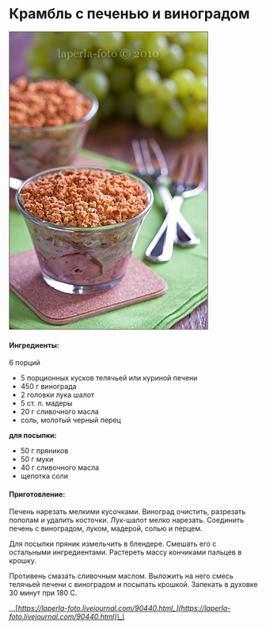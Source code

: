 # Крамбль с печенью и виноградом

![](../../pics/6236553427_5d8d185a16_o.jpg)

#### Ингредиенты:

6 порций

* 5 порционных кусков телячьей или куриной печени
* 450 г винограда 
* 2 головки лука шалот
* 5 ст. л. мадеры 
* 20 г сливочного масла 
* соль, молотый черный перец

**для посыпки:**

* 50 г пряников 
* 50 г муки 
* 40 г сливочного масла 
* щепотка соли

#### Приготовление:

Печень нарезать мелкими кусочками. Виноград очистить, разрезать пополам и удалить косточки. Лук-шалот мелко нарезать. Соединить печень с виноградом, луком, мадерой, солью и перцем. 

Для посыпки пряник измельчить в блендере. Смешать его с остальными ингредиентами. Растереть массу кончиками пальцев в крошку. 

Противень смазать сливочным маслом. Выложить на него смесь телячьей печени с виноградом и посыпать крошкой. Запекать в духовке 30 минут при 180 С.

\_\_[_https://laperla-foto.livejournal.com/90440.html_](https://laperla-foto.livejournal.com/90440.html)\_\_

